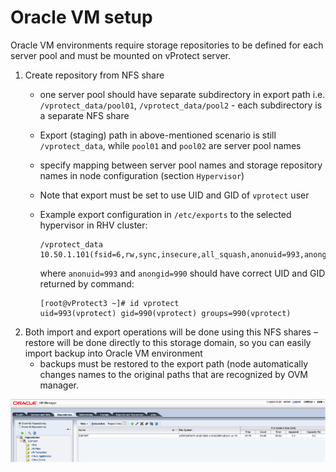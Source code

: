 # Oracle VM setup

Oracle VM environments require storage repositories to be defined for each server pool and must be mounted on vProtect server.

1. Create repository from NFS share
   * one server pool should have separate subdirectory in export path i.e. `/vprotect_data/pool01`, `/vprotect_data/pool2` - each subdirectory is a separate NFS share
   * Export \(staging\) path in above-mentioned scenario is still `/vprotect_data`, while `pool01` and `pool02` are server pool names
   * specify mapping between server pool names and storage repository names in node configuration \(section `Hypervisor`\)
   * Note that export must be set to use UID and GID of `vprotect` user
   * Example export configuration in `/etc/exports` to the selected hypervisor in RHV cluster:

     ```text
     /vprotect_data    10.50.1.101(fsid=6,rw,sync,insecure,all_squash,anonuid=993,anongid=990)
     ```

     where `anonuid=993` and `anongid=990` should have correct UID and GID returned by command:

     ```text
     [root@vProtect3 ~]# id vprotect
     uid=993(vprotect) gid=990(vprotect) groups=990(vprotect)
     ```
2. Both import and export operations will be done using this NFS shares – restore will be done directly to this storage domain, so you can easily import backup into Oracle VM environment
   * backups must be restored to the export path \(node automatically changes names to the original paths that are recognized by OVM manager.

![](../.gitbook/assets/setup_ovm-storagerepo.png)

